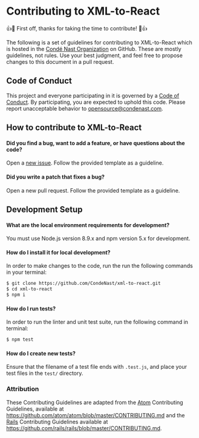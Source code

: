 # Contributing to XML-to-React

:+1::tada: First off, thanks for taking the time to contribute! :tada::+1:

The following is a set of guidelines for contributing to XML-to-React which is hosted in the [Condé Nast Organization](https://github.com/CondeNast) on GitHub. These are mostly guidelines, not rules. Use your best judgment, and feel free to propose changes to this document in a pull request.

## Code of Conduct

This project and everyone participating in it is governed by a [Code of Conduct](CODE_OF_CONDUCT.md). By participating, you are expected to uphold this code. Please report unacceptable behavior to [opensource@condenast.com](mailto:opensource@condenast.com).

## How to contribute to XML-to-React

#### Did you find a bug, want to add a feature, or have questions about the code?

Open a [new issue](https://github.com/CondeNast/xml-to-react/issues/new). Follow the provided template as a guideline.

#### Did you write a patch that fixes a bug?

Open a new pull request. Follow the provided template as a guideline.

## Development Setup

#### What are the local environment requirements for development?

You must use Node.js version 8.9.x and npm version 5.x for development.

#### How do I install it for local development?

In order to make changes to the code, run the run the following commands in your terminal:
```sh
$ git clone https://github.com/CondeNast/xml-to-react.git
$ cd xml-to-react
$ npm i
```

#### How do I run tests?

In order to run the linter and unit test suite, run the following command in terminal:
```sh
$ npm test
```

#### How do I create new tests?

Ensure that the filename of a test file ends with `.test.js`, and place your test files in the `test/` directory.

### Attribution
These Contributing Guidelines are adapted from the [Atom](https://github.com/atom/atom) Contributing Guidelines,
available at https://github.com/atom/atom/blob/master/CONTRIBUTING.md and the [Rails](https://github.com/rails/rails/blob/master/CONTRIBUTING.md) Contributing Guidelines available at https://github.com/rails/rails/blob/master/CONTRIBUTING.md.
